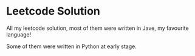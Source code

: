 # Leetcode Solution

All my leetcode solution, most of them were written in Jave, my favourite language!

Some of them were written in Python at early stage.
